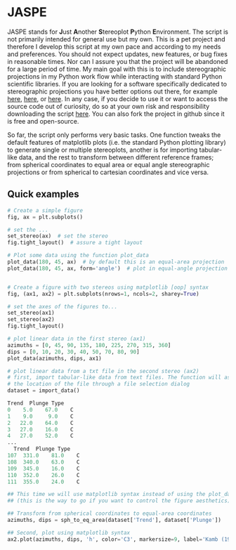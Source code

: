 # JASPE

JASPE stands for **J**ust **A**nother **S**tereoplot **P**ython **E**nvironment. The script is not primarily intended for general use but my own. This is a pet project and therefore I develop this script at my own pace and according to my needs and preferences. You should not expect updates, new features, or bug fixes in reasonable times. Nor can I assure you that the project will be abandoned for a large period of time. My main goal with this is to include stereographic projections in my Python work flow while interacting with standard Python scientific libraries. If you are looking for a software specifically dedicated to stereographic projections you have better options out there, for example [here](http://www.geo.cornell.edu/geology/faculty/RWA/programs/stereonet.html), [here](http://www.frederickvollmer.com/orient/), or [here](http://www.igc.usp.br/index.php?id=openstereo). In any case, if you decide to use it or want to access the source code out of curiosity, do so at your own risk and responsibility downloading the script [here](). You can also fork the project in github since it is free and open-source.

So far, the script only performs very basic tasks. One function tweaks the default features of matplotlib plots (i.e. the  standard Python plotting library) to generate single or multiple stereoplots, another is for importing tabular-like data, and the rest to transform between different reference frames; from spherical coordinates to equal area or equal angle stereographic projections or from spherical to cartesian coordinates and vice versa.

## Quick examples



```python
# Create a simple figure
fig, ax = plt.subplots()

# set the ...
set_stereo(ax)  # set the stereo
fig.tight_layout()  # assure a tight layout

# Plot some data using the function plot_data
plot_data(180, 45, ax)  # by default this is an equal-area projection
plot_data(180, 45, ax, form='angle')  # plot in equal-angle projection


# Create a figure with two stereos using matplotlib [oop] syntax
fig, (ax1, ax2) = plt.subplots(nrows=1, ncols=2, sharey=True)

# set the axes of the figures to...
set_stereo(ax1)
set_stereo(ax2)
fig.tight_layout()

# plot linear data in the first stereo (ax1)
azimuths = [0, 45, 90, 135, 180, 225, 270, 315, 360]
dips = [0, 10, 20, 30, 40, 50, 70, 80, 90]
plot_data(azimuths, dips, ax1)

# plot linear data from a txt file in the second stereo (ax2)
# first, import tabular-like data from text files. The function will ask you for
# the location of the file through a file selection dialog
dataset = import_data()  

Trend  Plunge Type
0    5.0    67.0    C
1    9.0     9.0    C
2   22.0    64.0    C
3   27.0    16.0    C
4   27.0    52.0    C
...
  Trend  Plunge Type
107  331.0    81.0    C
108  340.0    63.0    C
109  345.0    16.0    C
110  352.0    26.0    C
111  355.0    24.0    C

## This time we will use matplotlib syntax instead of using the plot_data funtion
## (this is the way to go if you want to control the figure aesthetics)

## Transform from spherical coordinates to equal-area coordinates
azimuths, dips = sph_to_eq_area(dataset['Trend'], dataset['Plunge'])

## Second, plot using matplotlib syntax
ax2.plot(azimuths, dips, 'h', color='C3', markersize=9, label='Kamb (1959) data')
```
